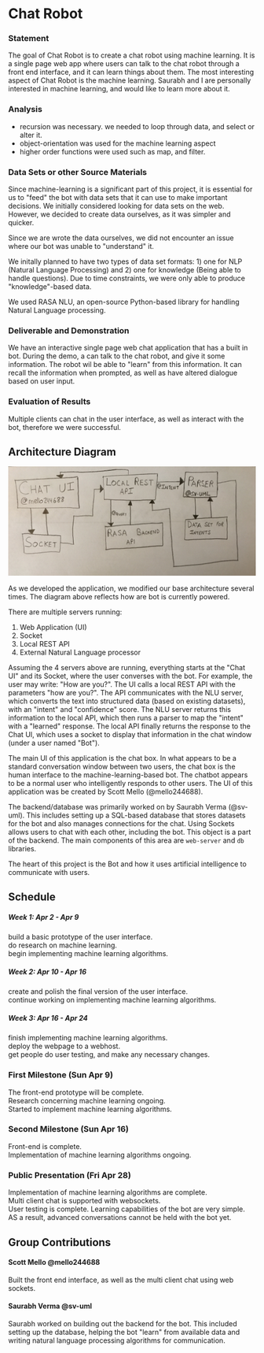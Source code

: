 # Chat Robot

### Statement
The goal of Chat Robot is to create a chat robot using machine learning. It is a single page web app where users can talk to the chat robot through a front end interface, and it can learn things about them. The most interesting aspect of Chat Robot is the machine learning. Saurabh and I are personally interested in machine learning, and would like to learn more about it.

### Analysis
- recursion was necessary. we needed to loop through data, and select or alter it.
- object-orientation was used for the machine learning aspect
- higher order functions were used such as map, and filter.


### Data Sets or other Source Materials
Since machine-learning is a significant part of this project, it is essential for us to "feed" the bot with data sets that it can use to make important decisions. We initially considered looking for data sets on the web. However, we decided to create data ourselves, as it was simpler and quicker.

Since we are wrote the data ourselves, we did not encounter an issue where our bot was unable to "understand" it.

We initally planned to have two types of data set formats: 1) one for NLP (Natural Language Processing) and 2) one for knowledge (Being able to handle questions). Due to time constraints, we were only able to produce "knowledge"-based data.

We used RASA NLU, an open-source Python-based library for handling Natural Language processing.

### Deliverable and Demonstration
We have an interactive single page web chat application that has a built in bot. During the demo, a can talk
to the chat robot, and give it some information. The robot wil be able to "learn" from this information. It can recall the information when prompted, as well as have altered dialogue based on user input.

### Evaluation of Results
Multiple clients can chat in the user interface, as well as interact with the bot, therefore we were successful.

## Architecture Diagram
![Architecture](/Architecture_Update.jpg?raw=true "Architecture")

As we developed the application, we modified our base architecture several times. The diagram above reflects how are bot is currently powered.

There are multiple servers running:
1. Web Application (UI)
2. Socket
3. Local REST API
4. External Natural Language processor

Assuming the 4 servers above are running, everything starts at the "Chat UI" and its Socket, where the user converses with the bot. For example, the user may write: "How are you?". The UI calls a local REST API with the parameters "how are you?". The API communicates with the NLU server, which converts the text into structured data (based on existing datasets), with an "intent" and "confidence" score. The NLU server returns this information to the local API, which then runs a parser to map the "intent" with a "learned" response. The local API finally returns the response to the Chat UI, which uses a socket to display that information in the chat window (under a user named "Bot").

The main UI of this application is the chat box. In what appears to be a standard conversation window between two users, the chat box is the human interface to the machine-learning-based bot. The chatbot appears to be a normal user who intelligently responds to other users. The UI of this application was be created by Scott Mello (@mello244688).

The backend/database was primarily worked on by Saurabh Verma (@sv-uml). This includes setting up a SQL-based database that stores datasets for the bot and also manages connections for the chat. Using Sockets allows users to chat with each other, including the bot. This object is a part of the backend. The main components of this area are `web-server` and `db` libraries.

The heart of this project is the Bot and how it uses artificial intelligence to communicate with users.

## Schedule
##### Week 1: Apr 2 - Apr 9
build a basic prototype of the user interface.  
do research on machine learning.  
begin implementing machine learning algorithms.  
##### Week 2: Apr 10 - Apr 16
create and polish the final version of the user interface.  
continue working on implementing machine learning algorithms.  
##### Week 3: Apr 16 - Apr 24
finish implementing machine learning algorithms.  
deploy the webpage to a webhost.  
get people do user testing, and make any necessary changes.  


### First Milestone (Sun Apr 9)
The front-end prototype will be complete.  
Research concerning machine learning ongoing.  
Started to implement machine learning algorithms.  

### Second Milestone (Sun Apr 16)
Front-end is complete.  
Implementation of machine learning algorithms ongoing.  

### Public Presentation (Fri Apr 28)
Implementation of machine learning algorithms are complete.  
Multi client chat is supported with websockets.  
User testing is complete.
Learning capabilities of the bot are very simple. AS a result, advanced conversations cannot be held with the bot yet.

## Group Contributions

#### Scott Mello @mello244688
Built the front end interface, as well as the multi client chat using web sockets.

#### Saurabh Verma @sv-uml
Saurabh worked on building out the backend for the bot. This included setting up the database, helping the bot "learn" from available data and writing natural language processing algorithms for communication.



